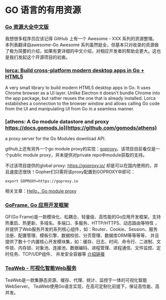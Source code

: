 # GO 语言的有用资源

### [Go 资源大全中文版](https://github.com/jobbole/awesome-go-cn)

我想很多程序员应该记得 GitHub 上有一个 Awesome - XXX 系列的资源整理。本列表翻译自awesome-Go Awesome 系列虽然挺全，但基本只对收录的资源做了极为简要的介绍，如果有更详细的中文介绍，对相应开发者的帮助会更大。这也是我们发起这个开源项目的初衷。

### [lorca: Build cross-platform modern desktop apps in Go + HTML5](https://github.com/zserge/lorca/)

A very small library to build modern HTML5 desktop apps in Go. It uses Chrome browser as a UI layer. Unlike Electron it doesn't bundle Chrome into the app package, but rather reuses the one that is already installed. Lorca establishes a connection to the browser window and allows calling Go code from the UI and manipulating UI from Go in a seamless manner. 

### [athens: A Go module datastore and proxy https://docs.gomods.io](https://github.com/gomods/athens)

a proxy server for the Go Modules download API.

github上还有另外一个go module proxy的实现：[goproxy](https://github.com/goproxyio/goproxy)。该项目目前看仅是一个public module proxy，并未提供对private repo中module获取的支持。

不过该项目提供的global proxy: https://goproxy.io/ 却是可以在国内使用的，并且速度还很快！Gopher们只需将该proxy配置到GOPROXY中即可：

```export GOPROXY=https://goproxy.io```

相关文章：[Hello，Go module proxy](https://tonybai.com/2018/11/26/hello-go-module-proxy/)

### [GoFrame, Go 应用开发框架](https://gitee.com/johng/gf)

GF(Go Frame)是一款模块化、松耦合、轻量级、高性能的Go应用开发框架。支持热重启、热更新、多域名、多端口、多服务、HTTP/HTTPS、动态路由等特性 ，并提供了Web服务开发的系列核心组件，如：Router、Cookie、Session、服务注册、配置管理、模板引擎、数据校验、分页管理、数据库ORM等等等等， 并且提供了数十个内置核心开发模块集，如：缓存、日志、时间、命令行、二进制、文件锁、内存锁、对象池、连接池、数据编码、进程管理、进程通信、文件监控、定时任务、TCP/UDP组件、 并发安全容器等 [介绍链接](https://www.oschina.net/news/102125/goframe-1-2-11-released)

### [TeaWeb - 可视化智能Web服务](https://gitee.com/liuxiangchao/build)

TeaWeb是一款集静态资源、缓存、代理、统计、监控于一体的可视化智能WebServer。
TeaWeb使用Go语言实现，在高可定制化前提下，保证高性能、高并发。

